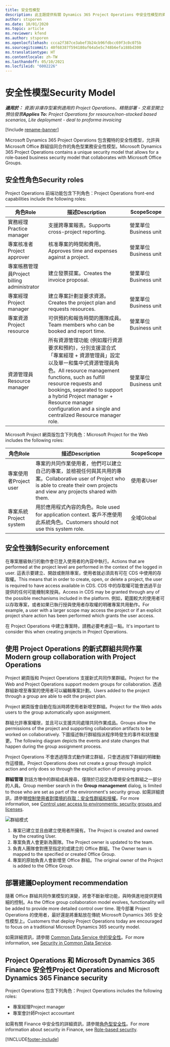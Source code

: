 ```yaml
---
title: 安全性模型
description: 此主題提供有關 Dynamics 365 Project Operations 中安全性模型的資訊。
author: stsporen
ms.date: 10/01/2020
ms.topic: article
ms.reviewer: kfend
ms.author: stsporen
ms.openlocfilehash: ccca2f387ce3abef3b24cb96fdbcc69f3c0c075b
ms.sourcegitcommit: 40f68387f594180af64a5e5c748b6efa188bd300
ms.translationtype: HT
ms.contentlocale: zh-TW
ms.lasthandoff: 05/10/2021
ms.locfileid: "6002226"
---
```

# <a name="security-model"></a><span data-ttu-id="c4d6a-103">安全性模型</span><span class="sxs-lookup"><span data-stu-id="c4d6a-103">Security Model</span></span>

<span data-ttu-id="c4d6a-104">_**適用於：** 資源/非庫存型案例適用的 Project Operations、精簡部署 - 交易至開立預估發票_</span><span class="sxs-lookup"><span data-stu-id="c4d6a-104">_**Applies To:** Project Operations for resource/non-stocked based scenarios, Lite deployment - deal to proforma invoicing_</span></span>

[!include [rename-banner](~/includes/cc-data-platform-banner.md)]

<span data-ttu-id="c4d6a-105">Microsoft Dynamics 365 Project Operations 包含獨特的安全性模型，允許與 Microsoft Office 群組協同合作的角色型業務安全性模型。</span><span class="sxs-lookup"><span data-stu-id="c4d6a-105">Microsoft Dynamics 365 Project Operations contains a unique security model that allows for a role-based business security model that collaborates with Microsoft Office Groups.</span></span> 


## <a name="security-roles"></a><span data-ttu-id="c4d6a-106">安全性角色</span><span class="sxs-lookup"><span data-stu-id="c4d6a-106">Security roles</span></span>
<span data-ttu-id="c4d6a-107">Project Operations 前端功能包含下列角色：</span><span class="sxs-lookup"><span data-stu-id="c4d6a-107">Project Operations front-end capabilities include the following roles:</span></span>

| <span data-ttu-id="c4d6a-108">角色</span><span class="sxs-lookup"><span data-stu-id="c4d6a-108">Role</span></span>                          | <span data-ttu-id="c4d6a-109">描述</span><span class="sxs-lookup"><span data-stu-id="c4d6a-109">Description</span></span>                                                                                                                                                                 | <span data-ttu-id="c4d6a-110">Scope</span><span class="sxs-lookup"><span data-stu-id="c4d6a-110">Scope</span></span> |
|-------------------------------|-----------------------------------------------------------------------------------------------------------------------------------------------------------------------------|------|
| <span data-ttu-id="c4d6a-111">實務經理</span><span class="sxs-lookup"><span data-stu-id="c4d6a-111">Practice manager</span></span>              | <span data-ttu-id="c4d6a-112">支援跨專案報表。</span><span class="sxs-lookup"><span data-stu-id="c4d6a-112">Supports cross-project reporting.</span></span>                                                                                                            | <span data-ttu-id="c4d6a-113">營業單位</span><span class="sxs-lookup"><span data-stu-id="c4d6a-113">Business unit</span></span>              |
| <span data-ttu-id="c4d6a-114">專案核准者</span><span class="sxs-lookup"><span data-stu-id="c4d6a-114">Project approver</span></span>              | <span data-ttu-id="c4d6a-115">核准專案的時間和費用。</span><span class="sxs-lookup"><span data-stu-id="c4d6a-115">Approves time and expenses against a project.</span></span>                                                                                                                              | <span data-ttu-id="c4d6a-116">營業單位</span><span class="sxs-lookup"><span data-stu-id="c4d6a-116">Business unit</span></span> |
| <span data-ttu-id="c4d6a-117">專案帳務管理員</span><span class="sxs-lookup"><span data-stu-id="c4d6a-117">Project billing administrator</span></span> | <span data-ttu-id="c4d6a-118">建立發票提案。</span><span class="sxs-lookup"><span data-stu-id="c4d6a-118">Creates the invoice proposal.</span></span>                                                                                                                                                 | <span data-ttu-id="c4d6a-119">營業單位</span><span class="sxs-lookup"><span data-stu-id="c4d6a-119">Business unit</span></span> |
| <span data-ttu-id="c4d6a-120">專案經理</span><span class="sxs-lookup"><span data-stu-id="c4d6a-120">Project manager</span></span>               | <span data-ttu-id="c4d6a-121">建立專案計劃並要求資源。</span><span class="sxs-lookup"><span data-stu-id="c4d6a-121">Creates the project plan and requests resources.</span></span>                                                                                                                              | <span data-ttu-id="c4d6a-122">營業單位</span><span class="sxs-lookup"><span data-stu-id="c4d6a-122">Business unit</span></span> |
| <span data-ttu-id="c4d6a-123">專案資源</span><span class="sxs-lookup"><span data-stu-id="c4d6a-123">Project resource</span></span>              | <span data-ttu-id="c4d6a-124">可供預約和報告時間的團隊成員。</span><span class="sxs-lookup"><span data-stu-id="c4d6a-124">Team members who can be booked and report time.</span></span>                                                                                                          | <span data-ttu-id="c4d6a-125">營業單位</span><span class="sxs-lookup"><span data-stu-id="c4d6a-125">Business unit</span></span>|
| <span data-ttu-id="c4d6a-126">資源管理員</span><span class="sxs-lookup"><span data-stu-id="c4d6a-126">Resource manager</span></span>              | <span data-ttu-id="c4d6a-127">所有資源管理功能 (例如履行資源要求和預約)，分別支援混合式「專案經理 + 資源管理員」設定以及單一和集中式資源管理員角色。</span><span class="sxs-lookup"><span data-stu-id="c4d6a-127">All resource management functions, such as fulfill resource requests and bookings, separated to support a hybrid Project manager + Resource manager configuration and a single and centralized Resource manager role.</span></span> | <span data-ttu-id="c4d6a-128">營業單位</span><span class="sxs-lookup"><span data-stu-id="c4d6a-128">Business unit</span></span> |


<span data-ttu-id="c4d6a-129">Microsoft Project 網頁版包含下列角色：</span><span class="sxs-lookup"><span data-stu-id="c4d6a-129">Microsoft Project for the Web includes the following roles:</span></span>

| <span data-ttu-id="c4d6a-130">角色</span><span class="sxs-lookup"><span data-stu-id="c4d6a-130">Role</span></span>           | <span data-ttu-id="c4d6a-131">描述</span><span class="sxs-lookup"><span data-stu-id="c4d6a-131">Description</span></span>                                                                                                        | <span data-ttu-id="c4d6a-132">Scope</span><span class="sxs-lookup"><span data-stu-id="c4d6a-132">Scope</span></span>  |
|----------------|--------------------------------------------------------------------------------------------------------------------|--------|
| <span data-ttu-id="c4d6a-133">專案使用者</span><span class="sxs-lookup"><span data-stu-id="c4d6a-133">Project user</span></span>   | <span data-ttu-id="c4d6a-134">專案的共同作業使用者，他們可以建立自己的專案，並檢視任何與其共用的專案。</span><span class="sxs-lookup"><span data-stu-id="c4d6a-134">Collaborative user of Project   who is able to create their own projects and view any projects shared with   them.</span></span> | <span data-ttu-id="c4d6a-135">使用者</span><span class="sxs-lookup"><span data-stu-id="c4d6a-135">User</span></span>   |
| <span data-ttu-id="c4d6a-136">專案系統</span><span class="sxs-lookup"><span data-stu-id="c4d6a-136">Project system</span></span> | <span data-ttu-id="c4d6a-137">用於應用程式內容的角色。</span><span class="sxs-lookup"><span data-stu-id="c4d6a-137">Role used for application   context.</span></span> <span data-ttu-id="c4d6a-138">客戶不應使用此系統角色。</span><span class="sxs-lookup"><span data-stu-id="c4d6a-138">Customers should not use this system role.</span></span>                                    | <span data-ttu-id="c4d6a-139">全域</span><span class="sxs-lookup"><span data-stu-id="c4d6a-139">Global</span></span> |

## <a name="security-enforcement"></a><span data-ttu-id="c4d6a-140">安全性強制</span><span class="sxs-lookup"><span data-stu-id="c4d6a-140">Security enforcement</span></span>
<span data-ttu-id="c4d6a-141">在專案層級執行的動作會已登入使用者的內容中執行。</span><span class="sxs-lookup"><span data-stu-id="c4d6a-141">Actions that are performed at the project level are performed in the context of the logged in user.</span></span> <span data-ttu-id="c4d6a-142">這表示要建立、開啟或刪除專案，使用者就必須具有可在 CDS 中使用的存取權。</span><span class="sxs-lookup"><span data-stu-id="c4d6a-142">This means that in order to create, open, or delete a project, the user is required to have access available in CDS.</span></span> <span data-ttu-id="c4d6a-143">CDS 中的存取權可能會透過平台提供的任何可能機制來授與。</span><span class="sxs-lookup"><span data-stu-id="c4d6a-143">Access in CDS may be granted through any of the possible mechanisms included in the platform.</span></span> <span data-ttu-id="c4d6a-144">例如，範圍較大的使用者可以存取專案，或者如果已執行授與使用者存取權的明確專案共用動作。</span><span class="sxs-lookup"><span data-stu-id="c4d6a-144">For example, a user with a larger scope may access the project or if an explicit project share action has been performed which grants the user access.</span></span>

<span data-ttu-id="c4d6a-145">在 Project Operations 中建立專案時，請務必要考慮這一點。</span><span class="sxs-lookup"><span data-stu-id="c4d6a-145">It's important to consider this when creating projects in Project Operations.</span></span>

## <a name="modern-group-collaboration-with-project-operations"></a><span data-ttu-id="c4d6a-146">使用 Project Operations 的新式群組共同作業</span><span class="sxs-lookup"><span data-stu-id="c4d6a-146">Modern group collaboration with Project Operations</span></span>
<span data-ttu-id="c4d6a-147">Project 網頁版和 Project Operations 支援新式共同作業群組。</span><span class="sxs-lookup"><span data-stu-id="c4d6a-147">Project for the Web and Project Operations support modern groups for collaboration.</span></span> <span data-ttu-id="c4d6a-148">透過群組新增至專案的使用者可以編輯專案計劃。</span><span class="sxs-lookup"><span data-stu-id="c4d6a-148">Users added to the project through a group are able to edit the project plan.</span></span>

<span data-ttu-id="c4d6a-149">Project 網頁版會自動在指派時將使用者新增至群組。</span><span class="sxs-lookup"><span data-stu-id="c4d6a-149">Project for the Web adds users to the group automatically upon assignment.</span></span>

<span data-ttu-id="c4d6a-150">群組允許專案權限，並且可以支援共同處理共同作業成品。</span><span class="sxs-lookup"><span data-stu-id="c4d6a-150">Groups allow the permissions of the project and supporting collaboration artifacts to be worked on collaboratively.</span></span> <span data-ttu-id="c4d6a-151">下圖描述執行群組指派程序時發生的事件和狀態變更。</span><span class="sxs-lookup"><span data-stu-id="c4d6a-151">The following diagram depicts the events and state changes that happen during the group assignment process.</span></span>

<span data-ttu-id="c4d6a-152">Project Operations 不會透過隱含式動作建立群組，只會透過按下群組的明確動作這樣做。</span><span class="sxs-lookup"><span data-stu-id="c4d6a-152">Project Operations does not create a group through implicit action and only does so through the explicit action of pressing groups.</span></span>

<span data-ttu-id="c4d6a-153">**群組管理** 對話方塊中的群組成員搜尋，僅限於已設定為環境安全性群組之一部分的人員。</span><span class="sxs-lookup"><span data-stu-id="c4d6a-153">Group member search in the **Group management** dialog, is limited to those who are set as part of the environment's security group.</span></span> <span data-ttu-id="c4d6a-154">如需詳細資訊，請參閱[控制使用者對環境的存取：安全性群組和授權](/power-platform/admin/control-user-access)。</span><span class="sxs-lookup"><span data-stu-id="c4d6a-154">For more information, see [Control user access to environments: security groups and licenses](/power-platform/admin/control-user-access).</span></span>

![群組模式](./media/groupsmode.png)

1. <span data-ttu-id="c4d6a-156">專案已建立並且由建立使用者所擁有。</span><span class="sxs-lookup"><span data-stu-id="c4d6a-156">The Project is created and owned by the creating User.</span></span>
2. <span data-ttu-id="c4d6a-157">專案負責人會更新為團隊。</span><span class="sxs-lookup"><span data-stu-id="c4d6a-157">The Project owner is updated to the team.</span></span>
3. <span data-ttu-id="c4d6a-158">負責人團隊會對應至指定的或建立的 Office 群組。</span><span class="sxs-lookup"><span data-stu-id="c4d6a-158">The Owner team is mapped to the specified or created Office Group.</span></span>
4. <span data-ttu-id="c4d6a-159">專案的原始負責人會新增至 Office 群組。</span><span class="sxs-lookup"><span data-stu-id="c4d6a-159">The original owner of the Project is added to the Office Group.</span></span>

## <a name="deployment-recommendation"></a><span data-ttu-id="c4d6a-160">部署建議</span><span class="sxs-lookup"><span data-stu-id="c4d6a-160">Deployment recommendation</span></span>
<span data-ttu-id="c4d6a-161">隨著 Office 群組共同作業模型的演變，將會不斷新增功能，與時俱進地提供更精細的控制。</span><span class="sxs-lookup"><span data-stu-id="c4d6a-161">As the Office group collaboration model evolves, functionality will be added to provide more detailed control over time.</span></span> <span data-ttu-id="c4d6a-162">現今部署 Project Operations 的使用者，最好還是將重點放在傳統 Microsoft Dynamics 365 安全性模型上。</span><span class="sxs-lookup"><span data-stu-id="c4d6a-162">Customers that deploy Project Operations today are encouraged to focus on a traditional Microsoft Dynamics 365 security model.</span></span>

<span data-ttu-id="c4d6a-163">如需詳細資訊，請參閱 [Common Data Service 中的安全性](/power-platform/admin/wp-security)。</span><span class="sxs-lookup"><span data-stu-id="c4d6a-163">For more information, see [Security in Common Data Service](/power-platform/admin/wp-security).</span></span>

## <a name="project-operations-and-microsoft-dynamics-365-finance-security"></a><span data-ttu-id="c4d6a-164">Project Operations 和 Microsoft Dynamics 365 Finance 安全性</span><span class="sxs-lookup"><span data-stu-id="c4d6a-164">Project Operations and Microsoft Dynamics 365 Finance security</span></span>
<span data-ttu-id="c4d6a-165">Project Operations 包含下列角色：</span><span class="sxs-lookup"><span data-stu-id="c4d6a-165">Project Operations includes the following roles:</span></span>

- <span data-ttu-id="c4d6a-166">專案經理</span><span class="sxs-lookup"><span data-stu-id="c4d6a-166">Project manager</span></span>
- <span data-ttu-id="c4d6a-167">專案會計師</span><span class="sxs-lookup"><span data-stu-id="c4d6a-167">Project accountant</span></span>

<span data-ttu-id="c4d6a-168">如需有關 Finance 中安全性的詳細資訊，請參閱[角色型安全性](/dynamics365/fin-ops-core/dev-itpro/sysadmin/role-based-security)。</span><span class="sxs-lookup"><span data-stu-id="c4d6a-168">For more information about security in Finance, see [Role-based security](/dynamics365/fin-ops-core/dev-itpro/sysadmin/role-based-security).</span></span>




[!INCLUDE[footer-include](../includes/footer-banner.md)]